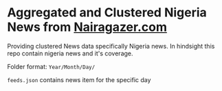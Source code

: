 # Aggregated and Clustered Nigeria News from [Nairagazer.com](https://nairagazer.com)
Providing clustered News data specifically Nigeria news. In hindsight this repo contain nigeria news and it's coverage.

Folder format: `Year/Month/Day/`

`feeds.json` contains news item for the specific day
